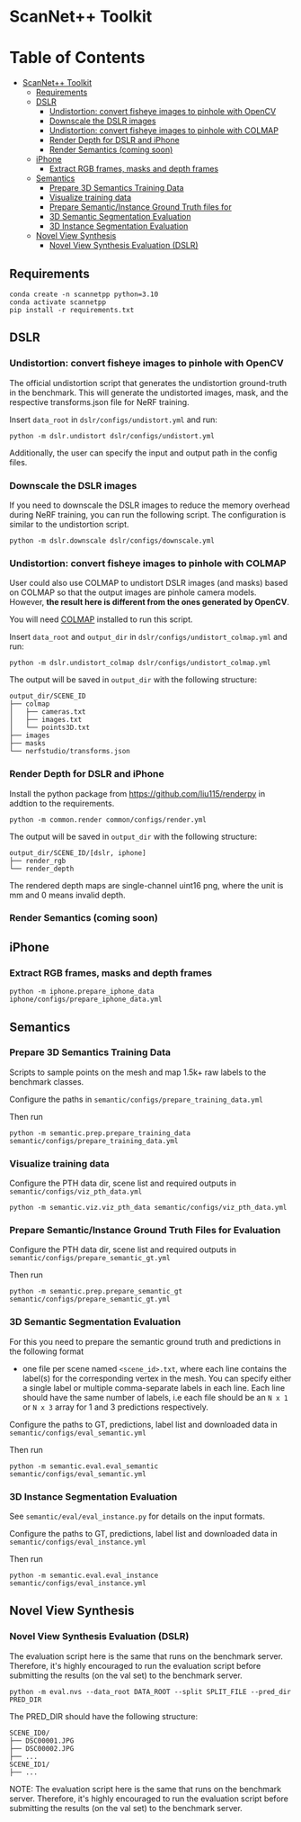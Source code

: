 # ScanNet++ Toolkit

Table of Contents
=================

* [ScanNet++ Toolkit](#scannet-toolkit)
   * [Requirements](#requirements)
   * [DSLR](#dslr)
      * [Undistortion: convert fisheye images to pinhole with OpenCV](#undistortion-convert-fisheye-images-to-pinhole-with-opencv)
      * [Downscale the DSLR images](#downscale-the-dslr-images)
      * [Undistortion: convert fisheye images to pinhole with COLMAP](#undistortion-convert-fisheye-images-to-pinhole-with-colmap)
      * [Render Depth for DSLR and iPhone](#render-depth-for-dslr-and-iphone)
      * [Render Semantics (coming soon)](#render-semantics-coming-soon)
   * [iPhone](#iphone)
      * [Extract RGB frames, masks and depth frames](#extract-rgb-frames-masks-and-depth-frames)
   * [Semantics](#semantics)
      * [Prepare 3D Semantics Training Data](#prepare-3d-semantics-training-data)
      * [Visualize training data](#visualize-training-data)
      * [Prepare Semantic/Instance Ground Truth files for](#prepare-semanticinstance-ground-truth-files-for-evaluation)
      * [3D Semantic Segmentation Evaluation](#3d-semantic-segmentation-evaluation)
      * [3D Instance Segmentation Evaluation](#3d-instance-segmentation-evaluation)
   * [Novel View Synthesis](#novel-view-synthesis)
      * [Novel View Synthesis Evaluation (DSLR)](#novel-view-synthesis-evaluation-dslr)

<!-- Created by https://github.com/ekalinin/github-markdown-toc -->

## Requirements
```
conda create -n scannetpp python=3.10
conda activate scannetpp
pip install -r requirements.txt
```

## DSLR

### Undistortion: convert fisheye images to pinhole with OpenCV
The official undistortion script that generates the undistortion ground-truth in the benchmark. This will generate the undistorted images, mask, and the respective transforms.json file for NeRF training.

Insert `data_root` in `dslr/configs/undistort.yml` and run:
```
python -m dslr.undistort dslr/configs/undistort.yml
```
Additionally, the user can specify the input and output path in the config files.

### Downscale the DSLR images
If you need to downscale the DSLR images to reduce the memory overhead during NeRF training, you can run the following script. The configuration is similar to the undistortion script.

```
python -m dslr.downscale dslr/configs/downscale.yml

```


### Undistortion: convert fisheye images to pinhole with COLMAP
User could also use COLMAP to undistort DSLR images (and masks) based on COLMAP so that the output images are pinhole camera models. However, **the result here is different from the ones generated by OpenCV**.

You will need [COLMAP](https://colmap.github.io/) installed to run this script.

Insert `data_root` and `output_dir` in `dslr/configs/undistort_colmap.yml` and run:
```
python -m dslr.undistort_colmap dslr/configs/undistort_colmap.yml
```
The output will be saved in `output_dir` with the following structure:
```
output_dir/SCENE_ID
├── colmap
│   ├── cameras.txt
│   ├── images.txt
│   └── points3D.txt
├── images
├── masks
└── nerfstudio/transforms.json
```

### Render Depth for DSLR and iPhone

Install the python package from https://github.com/liu115/renderpy in addtion to the requirements.

```
python -m common.render common/configs/render.yml
```
The output will be saved in `output_dir` with the following structure:
```
output_dir/SCENE_ID/[dslr, iphone]
├── render_rgb
└── render_depth
```
The rendered depth maps are single-channel uint16 png, where the unit is mm and 0 means invalid depth.

### Render Semantics (coming soon)

## iPhone
### Extract RGB frames, masks and depth frames
```
python -m iphone.prepare_iphone_data iphone/configs/prepare_iphone_data.yml
```


## Semantics

### Prepare 3D Semantics Training Data
Scripts to sample points on the mesh and map 1.5k+ raw labels to the benchmark classes.

Configure the paths in `semantic/configs/prepare_training_data.yml`


Then run
```
python -m semantic.prep.prepare_training_data semantic/configs/prepare_training_data.yml
```

### Visualize training data

Configure the PTH data dir, scene list and required outputs in `semantic/configs/viz_pth_data.yml`
```
python -m semantic.viz.viz_pth_data semantic/configs/viz_pth_data.yml
```

### Prepare Semantic/Instance Ground Truth Files for Evaluation

Configure the PTH data dir, scene list and required outputs in `semantic/configs/prepare_semantic_gt.yml`

Then run 
```
python -m semantic.prep.prepare_semantic_gt semantic/configs/prepare_semantic_gt.yml
```

### 3D Semantic Segmentation Evaluation
For this you need to prepare the semantic ground truth and predictions in the following format
- one file per scene named `<scene_id>.txt`, where each line contains the
label(s) for the corresponding vertex in the mesh. You can specify either a single label
or multiple comma-separate labels in each line. Each line should have the same number of labels, i.e
each file should be an `N x 1` or `N x 3` array for 1 and 3 predictions respectively.

Configure the paths to GT, predictions, label list and downloaded data in `semantic/configs/eval_semantic.yml`

Then run
```
python -m semantic.eval.eval_semantic semantic/configs/eval_semantic.yml
```

### 3D Instance Segmentation Evaluation

See `semantic/eval/eval_instance.py` for details on the input formats.

Configure the paths to GT, predictions, label list and downloaded data in `semantic/configs/eval_instance.yml`

Then run
```
python -m semantic.eval.eval_instance semantic/configs/eval_instance.yml
```

## Novel View Synthesis
### Novel View Synthesis Evaluation (DSLR)
The evaluation script here is the same that runs on the benchmark server. Therefore, it's highly encouraged to run the evaluation script before submitting the results (on the val set) to the benchmark server.


```
python -m eval.nvs --data_root DATA_ROOT --split SPLIT_FILE --pred_dir PRED_DIR
```

The PRED_DIR should have the following structure:
```
SCENE_ID0/
├── DSC00001.JPG
├── DSC00002.JPG
├── ...
SCENE_ID1/
├── ...
```

NOTE:
The evaluation script here is the same that runs on the benchmark server. Therefore, it's highly encouraged to run the evaluation script before submitting the results (on the val set) to the benchmark server.
